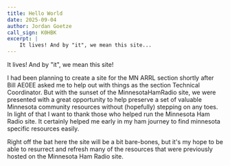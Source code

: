 ```yaml
---
title: Hello World
date: 2025-09-04
author: Jordan Goetze
call_sign: K0HBK
excerpt: |
    It lives! And by "it", we mean this site...
---
```


It lives! And by "it", we mean this site!

I had been planning to create a site for the MN ARRL section shortly after Bill AE0EE asked me to help out with things as the section Technical Coordinator. But with the sunset of the MinnesotaHamRadio site, we were presented with a great opportunity to help preserve a set of valuable Minnesota community resources without (hopefully) stepping on any toes. In light of that I want to thank those who helped run the Minnesota Ham Radio site. It certainly helped me early in my ham journey to find minnesota specific resources easily.

Right off the bat here the site will be a bit bare-bones, but it's my hope to be able to resurrect and refresh many of the resources that were previously hosted on the Minnesota Ham Radio site.